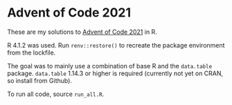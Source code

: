# Advent of Code 2021

These are my solutions to [Advent of Code 2021](https://adventofcode/2021) in R. 

R 4.1.2 was used. Run `renv::restore()` to recreate the package environment from the lockfile.

The goal was to mainly use a combination of base R and the `data.table` package. 
`data.table` 1.14.3 or higher is required (currently not yet on CRAN, so install from Github).

To run all code, source `run_all.R`.
